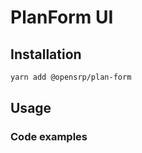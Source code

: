 # PlanForm UI

<!-- package description -->

## Installation

```sh
yarn add @opensrp/plan-form
```

<!-- 
Include further installation instructions, for instance if the package requires for the user
to manually add css.
-->

## Usage

<!-- 

### Props/ Configuration

#### linkerField

_Optional_(`string` | `undefined` = `undefined`)

When the table is rendered, you can click anywhere on a row to drill down to the next level of the hierarchy. However, you may want to display some kind of indication that it is possible to drill down on a row of data. The `linkerField` prop allows you to define which field should have this indicator. By default this is set to the `id` field.

-->

### Code examples

<!-- 

A single simple, minimal, working snippet for each use-case that the package supports

```tsx
import { DrillDownTable, columnsFromObjects } from '@onaio/drill-down-table/';

const props = {
  columns: columnsFromObjects(data),
  data
};
<DrillDownTable {...props} />;
```

-->
